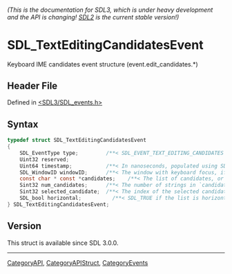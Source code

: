 ###### (This is the documentation for SDL3, which is under heavy development and the API is changing! [SDL2](https://wiki.libsdl.org/SDL2/) is the current stable version!)
# SDL_TextEditingCandidatesEvent

Keyboard IME candidates event structure (event.edit_candidates.*)

## Header File

Defined in [<SDL3/SDL_events.h>](https://github.com/libsdl-org/SDL/blob/main/include/SDL3/SDL_events.h)

## Syntax

```c
typedef struct SDL_TextEditingCandidatesEvent
{
    SDL_EventType type;         /**< SDL_EVENT_TEXT_EDITING_CANDIDATES */
    Uint32 reserved;
    Uint64 timestamp;           /**< In nanoseconds, populated using SDL_GetTicksNS() */
    SDL_WindowID windowID;      /**< The window with keyboard focus, if any */
    const char * const *candidates;    /**< The list of candidates, or NULL if there are no candidates available */
    Sint32 num_candidates;      /**< The number of strings in `candidates` */
    Sint32 selected_candidate;  /**< The index of the selected candidate, or -1 if no candidate is selected */
    SDL_bool horizontal;          /**< SDL_TRUE if the list is horizontal, SDL_FALSE if it's vertical */
} SDL_TextEditingCandidatesEvent;
```

## Version

This struct is available since SDL 3.0.0.

----
[CategoryAPI](CategoryAPI), [CategoryAPIStruct](CategoryAPIStruct), [CategoryEvents](CategoryEvents)

